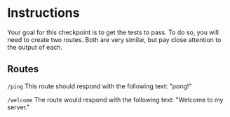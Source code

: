 # Instructions
Your goal for this checkpoint is to get the tests to pass. To do so, you will need to create two routes. Both are very similar, but pay close attention to the output of each.

## Routes

`/ping`
This route should respond with the following text: "pong!"

`/welcome`
The route would respond with the following text: "Welcome to my server."